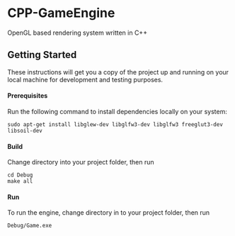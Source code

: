 # CPP-GameEngine

OpenGL based rendering system written in C++

## Getting Started

These instructions will get you a copy of the project up and running on your local machine for development and testing purposes.

#### Prerequisites

Run the following command to install dependencies locally on your system:

```
sudo apt-get install libglew-dev libglfw3-dev libglfw3 freeglut3-dev libsoil-dev
```


#### Build

Change directory into your project folder, then run

```
cd Debug
make all
```

#### Run

To run the engine, change directory in to your project folder, then run

``` 
Debug/Game.exe
```
